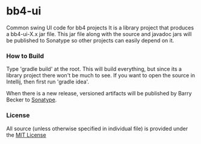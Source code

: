 bb4-ui
======

Common swing UI code for bb4 projects
It is a library project that produces a bb4-ui-X.x jar file.
This jar file along with the source and javadoc jars will be published to Sonatype so
other projects can easily depend on it.

### How to Build
Type 'gradle build' at the root. This will build everything, but since its a library project there won't be much to see.
If you want to open the source in Intellij, then first run 'gradle idea'.

When there is a new release, versioned artifacts will be published by Barry Becker to [Sonatype](https://oss.sonatype.org).

### License
All source (unless otherwise specified in individual file) is provided under the [MIT License](http://www.opensource.org/licenses/MIT)




